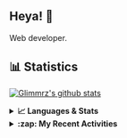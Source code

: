## Heya! 👋

Web developer.

## 📊 Statistics

[![Glimmrz's github stats](https://github-readme-stats.vercel.app/api?username=glimmrz&theme=dark&count_private=true)](https://github.com/anuraghazra/github-readme-stats)

<details>
  <summary><strong>📈 Languages & Stats</strong></summary>
  <img src="https://github-readme-stats.vercel.app/api?username=bunningss&show_icons=true&theme=dark&hide_border=true"
       alt="Tayef's GitHub stats" />
  <img src="https://github-readme-stats.vercel.app/api/top-langs/?username=bunningss&show_icons=true&theme=dark&hide_border=true&layout=compact&langs_count=10"
       alt="Tayef's Top GitHub Languages" />
</details>

<details>
<summary><strong> :zap: My Recent Activities </strong></summary>

<!-- ACTIVITY-LIST:START -->
- [glimmrz pushed to master in glimmrz/ilham](https://github.com/glimmrz/ilham/compare/ef623ce2a2...87a7ba5f05)
- [glimmrz pushed to master in glimmrz/ilham](https://github.com/glimmrz/ilham/compare/797d686aab...ef623ce2a2)
- [glimmrz pushed to master in glimmrz/ilham](https://github.com/glimmrz/ilham/compare/9251b163ce...797d686aab)
- [glimmrz pushed to gb in glimmrz/ueni_clone](https://github.com/glimmrz/ueni_clone/compare/48b9e478c4...540cb5f0f6)
- [glimmrz pushed to master in glimmrz/ueni_clone](https://github.com/glimmrz/ueni_clone/compare/8cab0f9e66...9fc1a5b335)
<!-- ACTIVITY-LIST:END -->

</details>
